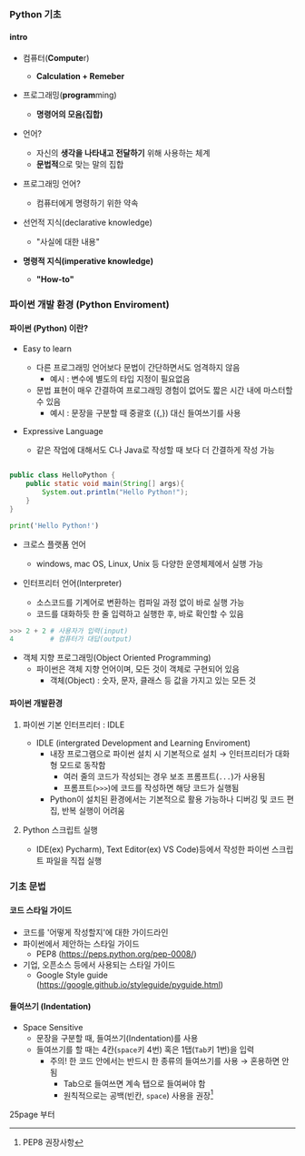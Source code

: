 ### Python 기초

#### intro
- 컴퓨터(**Compute**r)
	- **Calculation + Remeber**
- 프로그래밍(**program**ming)
	- **명령어의 모음(집합)**

- 언어?
	- 자신의 **생각을 나타내고 전달하기** 위해 사용하는 체계
	- **문법적**으로 맞는 말의 집합
- 프로그래밍 언어?
	- 컴퓨터에게 명령하기 위한 약속

- 선언적 지식(declarative knowledge)
	- "사실에 대한 내용"
- **명령적 지식(imperative knowledge)**
	- **"How-to"**


### 파이썬 개발 환경 (Python Enviroment)

#### 파이썬 (Python) 이란?
- Easy to learn
	- 다른 프로그래밍 언어보다 문법이 간단하면서도 엄격하지 않음
		- 예시 : 변수에 별도의 타입 지정이 필요없음
	- 문법 표현이 매우 간결하여 프로그래밍 경험이 없어도 짧은 시간 내에 마스터할 수 있음
		- 예시 : 문장을 구분할 때 중괄호 ({,}) 대신 들여쓰기를 사용

- Expressive Language
	- 같은 작업에 대해서도 C나 Java로 작성할 때 보다 더 간결하게 작성 가능

```java

public class HelloPython {
	public static void main(String[] args){
		System.out.println("Hello Python!");
	}
}
```

```python
print('Hello Python!')
```

- 크로스 플랫폼 언어
	- windows, mac OS, Linux, Unix 등 다양한 운영체제에서 실행 가능

- 인터프리터 언어(Interpreter)
	- 소스코드를 기계어로 변환하는 컴파일 과정 없이 바로 실행 가능
	- 코드를 대화하듯 한 줄 입력하고 실행한 후, 바로 확인할 수 있음
```python
>>> 2 + 2 # 사용자가 입력(input)
4         # 컴퓨터가 대답(output)
```

- 객체 지향 프로그래밍(Object Oriented Programming)
	- 파이썬은 객체 지향 언어이며, 모든 것이 객체로 구현되어 있음
		- 객체(Object) : 숫자, 문자, 클래스 등 값을 가지고 있는 모든 것

#### 파이썬 개발환경
1. 파이썬 기본 인터프리터 : IDLE
	- IDLE (intergrated Development and Learning Enviroment)
		- 내장 프로그램으로 파이썬 설치 시 기본적으로 설치 → 인터프리터가 대화형 모드로 동작함
			- 여러 줄의 코드가 작성되는 경우 보조 프롬프트(`...`)가 사용됨
			- 프롬프트(`>>>`)에 코드를 작성하면 해당 코드가 실행됨
		- Python이 설치된 환경에서는 기본적으로 활용 가능하나 디버깅 및 코드 편집, 반복 실행이 어려움

2. Python 스크립트 실행
	- IDE(ex) Pycharm), Text Editor(ex) VS Code)등에서 작성한 파이썬 스크립트 파일을 직접 실행



### 기초 문법
#### 코드 스타일 가이드 
- 코드를 '어떻게 작성할지'에 대한 가이드라인
- 파이썬에서 제안하는 스타일 가이드
	- PEP8 (https://peps.python.org/pep-0008/)
- 기업, 오픈소스 등에서 사용되는 스타일 가이드
	- Google Style guide (https://google.github.io/styleguide/pyguide.html)


#### 들여쓰기 (Indentation)
- Space Sensitive 
	- 문장을 구분할 때, 들여쓰기(Indentation)를 사용
	- 들여쓰기를 할 때는 4칸(`space`키 4번) 혹은 1탭(`Tab`키 1번)을 입력
		- 주의! 한 코드 안에서는 반드시 한 종류의 들여쓰기를 사용 → 혼용하면 안됨
			- Tab으로 들여쓰면 계속 탭으로 들여써야 함
			- 원칙적으로는 공백(빈칸, `space`) 사용을 권장[^python-01-01]

25page 부터

[^python-01-01]: PEP8 권장사항